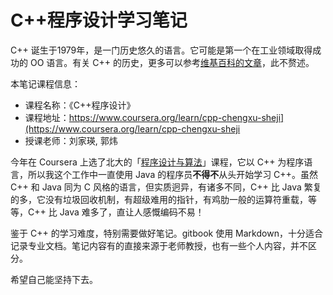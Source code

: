# C++程序设计学习笔记

C++ 诞生于1979年，是一门历史悠久的语言。它可能是第一个在工业领域取得成功的 OO 语言。有关 C++ 的历史，更多可以参考[维基百科的文章](https://en.wikipedia.org/wiki/C%2B%2B)，此不赘述。

本笔记课程信息：

- 课程名称：《C++程序设计》 
- 课程地址：<https://www.coursera.org/learn/cpp-chengxu-sheji](https://www.coursera.org/learn/cpp-chengxu-sheji>
- 授课老师：刘家瑛, 郭炜

今年在 Coursera 上选了北大的「[程序设计与算法](https://www.coursera.org/specializations/biancheng-suanfa)」课程，它以 C++ 为程序语言，所以我这个工作中一直使用 Java 的程序员**不得不**从头开始学习 C++。虽然 C++ 和 Java 同为 C 风格的语言，但实质迥异，有诸多不同，C++ 比 Java 繁复的多，它没有垃圾回收机制，有超级难用的指针，有鸡肋一般的运算符重载，等等，C++ 比 Java 难多了，直让人感慨编码不易！

鉴于 C++ 的学习难度，特别需要做好笔记。gitbook 使用 Markdown，十分适合记录专业文档。笔记内容有的直接来源于老师教授，也有一些个人内容，并不区分。

希望自己能坚持下去。